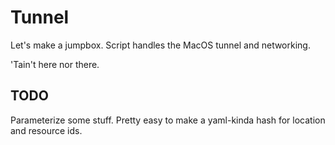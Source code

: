 # Tunnel

Let's make a jumpbox. Script handles the MacOS tunnel and networking.

'Tain't here nor there.

## TODO
Parameterize some stuff. Pretty easy to make a yaml-kinda hash for location and resource ids.


